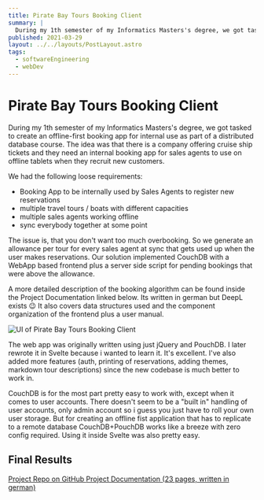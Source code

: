 ```yaml
---
title: Pirate Bay Tours Booking Client
summary: |
  During my 1th semester of my Informatics Masters's degree, we got tasked to create an offline-first booking app for internal use by a cruise line.
published: 2021-03-29
layout: ../../layouts/PostLayout.astro
tags:
  - softwareEngineering
  - webDev
---
```


# Pirate Bay Tours Booking Client

During my 1th semester of my Informatics Masters's degree, we got tasked to create an offline-first booking app for internal use as part of a distributed database course. The idea was that there is a company offering cruise ship tickets and they need an internal booking app for sales agents to use on offline tablets when they recruit new customers.

We had the following loose requirements:

- Booking App to be internally used by Sales Agents to register new reservations
- multiple travel tours / boats with different capacities
- multiple sales agents working offline
- sync everybody together at some point

The issue is, that you don't want too much overbooking. So we generate an allowance per tour for every sales agent at sync that gets used up when the user makes reservations. Our solution implemented CouchDB with a WebApp based frontend plus a server side script for pending bookings that were above the allowance.

A more detailed description of the booking algorithm can be found inside the Project Documentation linked below. Its written in german but DeepL exists 😉 It also covers data structures used and the component organization of the frontend plus a user manual.

![UI of Pirate Bay Tours Booking Client](/files/projects/pirate-bay-tours/pbt-ui.png)

The web app was originally written using just jQuery and PouchDB. I later rewrote it in Svelte because i wanted to learn it. It's excellent. I've also added more features (auth, printing of reservations, adding themes, markdown tour descriptions) since the new codebase is much better to work in.

CouchDB is for the most part pretty easy to work with, except when it comes to user accounts. There doesn't seem to be a "built in" handling of user accounts, only admin account so i guess you just have to roll your own user storage. But for creating an offline fist application that has to replicate to a remote database CouchDB+PouchDB works like a breeze with zero config required. Using it inside Svelte was also pretty easy.

## Final Results

<div class="resources">
  <a class="pill" href="https://github.com/SarcevicAntonio/Booking-App" target="_blank" rel="noreferrer">
  Project Repo on GitHub
  </a>
  <a class="pill" href="/files/projects/pirate-bay-tours/VI___Dokumentation.pdf" target="_blank" rel="noreferrer">
  Project Documentation (23 pages, written in german)
  </a>
</div>
